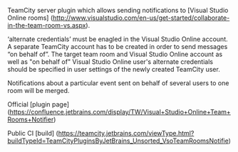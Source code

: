TeamCity server plugin which allows sending notifications to [Visual Studio Online rooms] (http://www.visualstudio.com/en-us/get-started/collaborate-in-the-team-room-vs.aspx).

‘alternate credentials’ must be enagled in the Visual Studio Online account.
A separate TeamCity account has to be created in order to send messages “on behalf of”. 
The target team room and Visual Studio Online account as well as "on behalf of" Visual Studio Online user's alternate credentials should be specified in user settings of the newly created TeamCity user.

Notifications about a particular event sent on behalf of several users to one room will be merged.

Official [plugin page] (https://confluence.jetbrains.com/display/TW/Visual+Studio+Online+Team+Rooms+Notifier)

Public CI [build] (https://teamcity.jetbrains.com/viewType.html?buildTypeId=TeamCityPluginsByJetBrains_Unsorted_VsoTeamRoomsNotifie)
